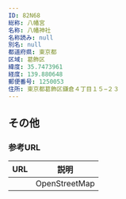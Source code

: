 ```yaml
---
ID: 82N68
総称: 八幡宮
名称: 八幡神社
名称読み: null
別名: null
都道府県: 東京都
区域: 葛飾区
緯度: 35.7473961
経度: 139.880648
郵便番号: 1250053
住所: 東京都葛飾区鎌倉４丁目１５−２３
---
```


## その他

### 参考URL

| URL | 説明          |
| --- | ------------- |
|     | OpenStreetMap |
